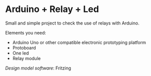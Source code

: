 # Arduino + Relay + Led

Small and simple project to check the use of relays with Arduino.

Elements you need:

- Arduino Uno or other compatible electronic prototyping platform
- Protoboard
- One led
- Relay module

*Design model software*: Fritzing
